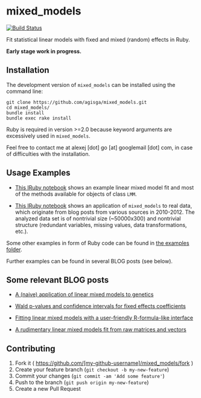 # mixed_models

[![Build Status](https://travis-ci.org/agisga/mixed_models.svg?branch=master)](https://travis-ci.org/agisga/mixed_models)

Fit statistical linear models with fixed and mixed (random) effects in Ruby.

**Early stage work in progress.**

## Installation

<!-- Add this line to your application's Gemfile:

```ruby
gem 'mixed_models'
```
And then execute:

    $ bundle

Or install it yourself as:

    $ gem install mixed_models -->

The development version of `mixed_models` can be installed using the command line:

```
git clone https://github.com/agisga/mixed_models.git
cd mixed_models/
bundle install
bundle exec rake install
```

Ruby is required in version >=2.0 because keyword arguments are excessively used in `mixed_models`.

Feel free to contact me at alexej [dot] go [at] googlemail [dot] com, in case of difficulties with the installation.

## Usage Examples

* [This IRuby notebook](http://nbviewer.ipython.org/github/agisga/mixed_models/blob/master/notebooks/LMM.ipynb) shows an example linear mixed model fit and most of the methods available for objects of class `LMM`.

* [This IRuby notebook](http://nbviewer.ipython.org/github/agisga/mixed_models/blob/master/notebooks/blog_data.ipynb) shows an application of `mixed_models` to real data, which originate from blog posts from various sources in 2010-2012. The analyzed data set is of nontrivial size (~50000x300) and nontrivial structure (redundant variables, missing values, data transformations, etc.).

Some other examples in form of Ruby code can be found in [the examples folder](https://github.com/agisga/mixed_models/tree/master/examples).

Further examples can be found in several BLOG posts (see below).

## Some relevant BLOG posts

* [A (naive) application of linear mixed models to genetics](http://agisga.github.io/mixed_models_applied_to_family_SNP_data/)

* [Wald p-values and confidence intervals for fixed effects coefficients](http://agisga.github.io/MixedModels_p_values_and_CI/)

* [Fitting linear mixed models with a user-friendly R-formula-like interface](http://agisga.github.io/MixedModels_from_formula/)

* [A rudimentary linear mixed models fit from raw matrices and vectors](http://agisga.github.io/First-linear-mixed-model-fit/)

<!-- ## Usage

TODO: Write usage instructions here

## Development

After checking out the repo, run `bin/setup` to install dependencies. Then, run `bin/console` for an interactive prompt that will allow you to experiment.

To install this gem onto your local machine, run `bundle exec rake install`. To release a new version, update the version number in `version.rb`, and then run `bundle exec rake release` to create a git tag for the version, push git commits and tags, and push the `.gem` file to [rubygems.org](https://rubygems.org).
-->

## Contributing

1. Fork it ( https://github.com/[my-github-username]/mixed_models/fork )
2. Create your feature branch (`git checkout -b my-new-feature`)
3. Commit your changes (`git commit -am 'Add some feature'`)
4. Push to the branch (`git push origin my-new-feature`)
5. Create a new Pull Request
